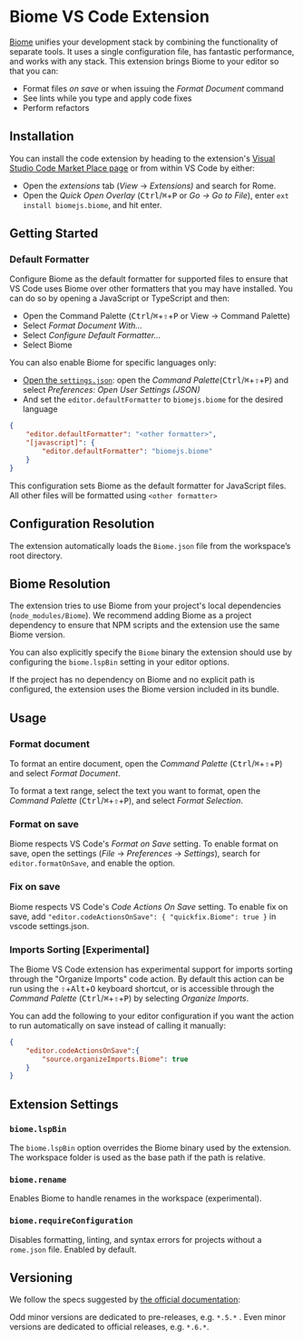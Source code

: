 # Biome VS Code Extension

[Biome](https://biomejs.dev/) unifies your development stack by combining the functionality of separate tools. It uses a single configuration file, has fantastic performance, and works with any stack. This extension brings Biome to your editor so that you can:

- Format files *on save* or when issuing the *Format Document* command
- See lints while you type and apply code fixes
- Perform refactors

## Installation

You can install the code extension by heading to the extension's [Visual Studio Code Market Place page](https://marketplace.visualstudio.com/items?itemName=biomejs.biome) or from within VS Code by either:

- Open the *extensions* tab (_View_ → _Extensions)_ and search for Rome.
- Open the _Quick Open Overlay_ (<kbd>Ctrl</kbd>/<kbd title="Cmd">⌘</kbd>+<kbd>P</kbd> or _Go -> Go to File_), enter `ext install biomejs.biome`, and hit enter.

## Getting Started

### Default Formatter

Configure Biome as the default formatter for supported files to ensure that VS Code uses Biome over other formatters that you may have installed. You can do so by opening a JavaScript or TypeScript and then:

- Open the Command Palette (<kbd>Ctrl</kbd>/<kbd title="Cmd">⌘</kbd>+<kbd title="Shift">⇧</kbd>+<kbd>P</kbd> or View → Command Palette)
- Select _Format Document With…_
- Select _Configure Default Formatter…_
- Select Biome

You can also enable Biome for specific languages only:

- [Open the `settings.json`](https://code.visualstudio.com/docs/getstarted/settings#_settingsjson): open the _Command Palette_(<kbd>Ctrl</kbd>/<kbd title="Cmd">⌘</kbd>+<kbd title="Shift">⇧</kbd>+<kbd>P</kbd>) and select _Preferences: Open User Settings (JSON)_
- And set the `editor.defaultFormatter` to `biomejs.biome` for the desired language

```json
{
	"editor.defaultFormatter": "<other formatter>",
	"[javascript]": {
		"editor.defaultFormatter": "biomejs.biome"
	}
}
```

This configuration sets Biome as the default formatter for JavaScript files. All other files will be formatted using `<other formatter>`

## Configuration Resolution

The extension automatically loads the `Biome.json` file from the workspace’s root directory.

## Biome Resolution

The extension tries to use Biome from your project's local dependencies (`node_modules/Biome`). We recommend adding Biome as a project dependency to ensure that NPM scripts and the extension use the same Biome version.

You can also explicitly specify the `Biome` binary the extension should use by configuring the `biome.lspBin` setting in your editor options.

If the project has no dependency on Biome and no explicit path is configured, the extension uses the Biome version included in its bundle.

## Usage

### Format document

To format an entire document, open the _Command Palette_ (<kbd>Ctrl</kbd>/<kbd title="Cmd">⌘</kbd>+<kbd title="Shift">⇧</kbd>+<kbd>P</kbd>) and select _Format Document_.

To format a text range, select the text you want to format, open the _Command Palette_ (<kbd>Ctrl</kbd>/<kbd title="Cmd">⌘</kbd>+<kbd title="Shift">⇧</kbd>+<kbd>P</kbd>), and select _Format Selection_.

### Format on save

Biome respects VS Code's _Format on Save_ setting. To enable format on save, open the settings (_File_ -> _Preferences_ -> _Settings_), search for `editor.formatOnSave`, and enable the option.

### Fix on save

Biome respects VS Code's _Code Actions On Save_ setting. To enable fix on save, add `"editor.codeActionsOnSave": { "quickfix.Biome": true }` in vscode settings.json.

### Imports Sorting [Experimental]

The Biome VS Code extension has experimental support for imports sorting through the "Organize Imports" code action. By default this action can be run using the <kbd title="Shift">⇧</kbd>+<kbd>Alt</kbd>+<kbd>O</kbd> keyboard shortcut, or is accessible through the _Command Palette_ (<kbd>Ctrl</kbd>/<kbd title="Cmd">⌘</kbd>+<kbd title="Shift">⇧</kbd>+<kbd>P</kbd>) by selecting _Organize Imports_.

You can add the following to your editor configuration if you want the action to run automatically on save instead of calling it manually:

```json
{
	"editor.codeActionsOnSave":{
		"source.organizeImports.Biome": true
	}
}
```

## Extension Settings

### `biome.lspBin`

The `biome.lspBin` option overrides the Biome binary used by the extension.
The workspace folder is used as the base path if the path is relative.

### `biome.rename`

Enables Biome to handle renames in the workspace (experimental).

### `biome.requireConfiguration`

Disables formatting, linting, and syntax errors for projects without a `rome.json` file.
Enabled by default.

## Versioning

We follow the specs suggested by [the official documentation](https://code.visualstudio.com/api/working-with-extensions/publishing-extension#prerelease-extensions):

Odd minor versions are dedicated to pre-releases, e.g. `*.5.*` .
Even minor versions are dedicated to official releases, e.g. `*.6.*`.
